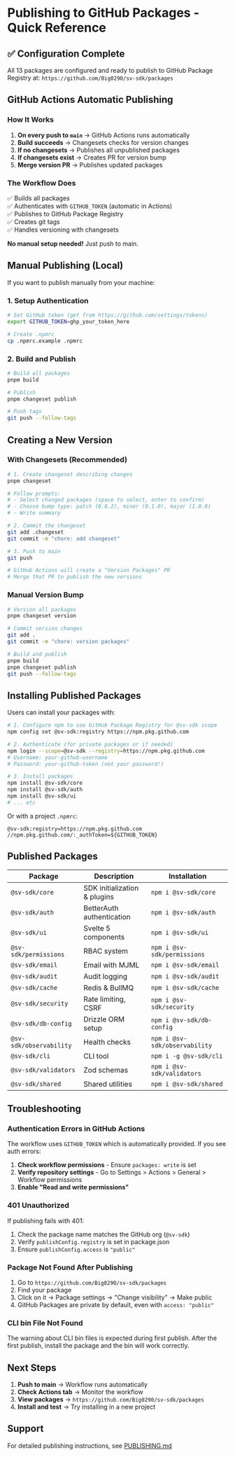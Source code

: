# Publishing to GitHub Packages - Quick Reference

## ✅ Configuration Complete

All 13 packages are configured and ready to publish to GitHub Package Registry at:
`https://github.com/Big0290/sv-sdk/packages`

## GitHub Actions Automatic Publishing

### How It Works

1. **On every push to `main`** → GitHub Actions runs automatically
2. **Build succeeds** → Changesets checks for version changes
3. **If no changesets** → Publishes all unpublished packages
4. **If changesets exist** → Creates PR for version bump
5. **Merge version PR** → Publishes updated packages

### The Workflow Does

✅ Builds all packages  
✅ Authenticates with `GITHUB_TOKEN` (automatic in Actions)  
✅ Publishes to GitHub Package Registry  
✅ Creates git tags  
✅ Handles versioning with changesets

**No manual setup needed!** Just push to main.

## Manual Publishing (Local)

If you want to publish manually from your machine:

### 1. Setup Authentication

```bash
# Set GitHub token (get from https://github.com/settings/tokens)
export GITHUB_TOKEN=ghp_your_token_here

# Create .npmrc
cp .npmrc.example .npmrc
```

### 2. Build and Publish

```bash
# Build all packages
pnpm build

# Publish
pnpm changeset publish

# Push tags
git push --follow-tags
```

## Creating a New Version

### With Changesets (Recommended)

```bash
# 1. Create changeset describing changes
pnpm changeset

# Follow prompts:
# - Select changed packages (space to select, enter to confirm)
# - Choose bump type: patch (0.0.2), minor (0.1.0), major (1.0.0)
# - Write summary

# 2. Commit the changeset
git add .changeset
git commit -m "chore: add changeset"

# 3. Push to main
git push

# GitHub Actions will create a "Version Packages" PR
# Merge that PR to publish the new versions
```

### Manual Version Bump

```bash
# Version all packages
pnpm changeset version

# Commit version changes
git add .
git commit -m "chore: version packages"

# Build and publish
pnpm build
pnpm changeset publish
git push --follow-tags
```

## Installing Published Packages

Users can install your packages with:

```bash
# 1. Configure npm to use GitHub Package Registry for @sv-sdk scope
npm config set @sv-sdk:registry https://npm.pkg.github.com

# 2. Authenticate (for private packages or if needed)
npm login --scope=@sv-sdk --registry=https://npm.pkg.github.com
# Username: your-github-username
# Password: your-github-token (not your password!)

# 3. Install packages
npm install @sv-sdk/core
npm install @sv-sdk/auth
npm install @sv-sdk/ui
# ... etc
```

Or with a project `.npmrc`:

```
@sv-sdk:registry=https://npm.pkg.github.com
//npm.pkg.github.com/:_authToken=${GITHUB_TOKEN}
```

## Published Packages

| Package                 | Description                  | Installation                  |
| ----------------------- | ---------------------------- | ----------------------------- |
| `@sv-sdk/core`          | SDK initialization & plugins | `npm i @sv-sdk/core`          |
| `@sv-sdk/auth`          | BetterAuth authentication    | `npm i @sv-sdk/auth`          |
| `@sv-sdk/ui`            | Svelte 5 components          | `npm i @sv-sdk/ui`            |
| `@sv-sdk/permissions`   | RBAC system                  | `npm i @sv-sdk/permissions`   |
| `@sv-sdk/email`         | Email with MJML              | `npm i @sv-sdk/email`         |
| `@sv-sdk/audit`         | Audit logging                | `npm i @sv-sdk/audit`         |
| `@sv-sdk/cache`         | Redis & BullMQ               | `npm i @sv-sdk/cache`         |
| `@sv-sdk/security`      | Rate limiting, CSRF          | `npm i @sv-sdk/security`      |
| `@sv-sdk/db-config`     | Drizzle ORM setup            | `npm i @sv-sdk/db-config`     |
| `@sv-sdk/observability` | Health checks                | `npm i @sv-sdk/observability` |
| `@sv-sdk/cli`           | CLI tool                     | `npm i -g @sv-sdk/cli`        |
| `@sv-sdk/validators`    | Zod schemas                  | `npm i @sv-sdk/validators`    |
| `@sv-sdk/shared`        | Shared utilities             | `npm i @sv-sdk/shared`        |

## Troubleshooting

### Authentication Errors in GitHub Actions

The workflow uses `GITHUB_TOKEN` which is automatically provided. If you see auth errors:

1. **Check workflow permissions** - Ensure `packages: write` is set
2. **Verify repository settings** - Go to Settings > Actions > General > Workflow permissions
3. **Enable "Read and write permissions"**

### 401 Unauthorized

If publishing fails with 401:

1. Check the package name matches the GitHub org (`@sv-sdk`)
2. Verify `publishConfig.registry` is set in package.json
3. Ensure `publishConfig.access` is `"public"`

### Package Not Found After Publishing

1. Go to `https://github.com/Big0290/sv-sdk/packages`
2. Find your package
3. Click on it → Package settings → "Change visibility" → Make public
4. GitHub Packages are private by default, even with `access: "public"`

### CLI bin File Not Found

The warning about CLI bin files is expected during first publish. After the first publish, install the package and the bin will work correctly.

## Next Steps

1. **Push to main** → Workflow runs automatically
2. **Check Actions tab** → Monitor the workflow
3. **View packages** → `https://github.com/Big0290/sv-sdk/packages`
4. **Install and test** → Try installing in a new project

## Support

For detailed publishing instructions, see [PUBLISHING.md](./PUBLISHING.md)
